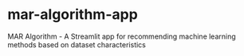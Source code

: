 # mar-algorithm-app
MAR Algorithm - A Streamlit app for recommending machine learning methods based on dataset characteristics

